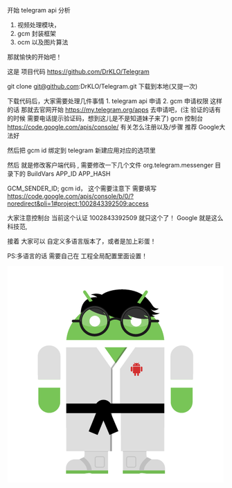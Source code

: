 开始 telegram api 分析 
  1. 视频处理模块，
  2. gcm 封装框架
  3. ocm 以及图片算法

  那就愉快的开始吧！

  这是 项目代码 https://github.com/DrKLO/Telegram 
 
  git clone   git@github.com:DrKLO/Telegram.git 下载到本地(又提一次)
   
  下载代码后，大家需要处理几件事情 
     1. telegram api 申请
     2. gcm 申请权限
  这样的话  那就去官网开始  https://my.telegram.org/apps 去申请吧，(注 验证的话有的时候 需要电话提示验证码，想到这儿是不是知道妹子来了)
  gcm 控制台 https://code.google.com/apis/console/ 有关怎么注册以及/步骤 推荐 Google大法好 
  
	
  然后把 gcm id 绑定到 telegram 新建应用对应的选项里
  
  然后 就是修改客户端代码 , 需要修改一下几个文件 
  org.telegram.messenger 目录下的  BuildVars
 APP_ID	
 APP_HASH
 

  GCM_SENDER_ID; gcm id， 这个需要注意下  需要填写 https://code.google.com/apis/console/b/0/?noredirect&pli=1#project:1002843392509:access

  大家注意控制台 当前这个认证  1002843392509 就只这个了！ Google 就是这么科技范,

  接着 大家可以 自定义多语言版本了，或者是加上彩蛋！

  PS:多语言的话 需要自己在 工程全局配置里面设置！

 ![Alt Text](https://github.com/yiShanXin/Android-code-blog/blob/master/images/androidify-1433146080052.png)




